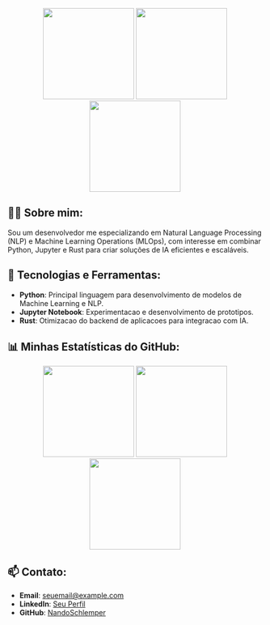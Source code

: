 <p align="center">
  <img height="180em" src="https://github-readme-stats.vercel.app/api?username=NandoSchlemper&show_icons=true&count_private=true&theme=darcula&hide_border=true&hide=issues,contribs&bg_color=00500700">
  <img height="180em" src="https://github-readme-stats.vercel.app/api/top-langs/?username=NandoSchlemper&layout=compact&hide_border=true&theme=darcula&bg_color=00000000&langs_count=3&hide=tex,css,php&include_langs=python,jupyter%20notebook,rust">
  <img height="180em" src="https://github-readme-streak-stats.herokuapp.com?user=NandoSchlemper&theme=darcula&hide_border=true&background=FFFFFF00">
</p>

## 👨‍💻 Sobre mim:
Sou um desenvolvedor me especializando em Natural Language Processing (NLP) e Machine Learning Operations (MLOps), com interesse em combinar Python, Jupyter e Rust para criar soluções de IA eficientes e escaláveis.

## 🚀 Tecnologias e Ferramentas:
- **Python**: Principal linguagem para desenvolvimento de modelos de Machine Learning e NLP.
- **Jupyter Notebook**: Experimentacao e desenvolvimento de prototipos.
- **Rust**: Otimizacao do backend de aplicacoes para integracao com IA.

## 📊 Minhas Estatísticas do GitHub:
<p align="center">
  <img height="180em" src="https://github-readme-stats.vercel.app/api?username=NandoSchlemper&show_icons=true&count_private=true&theme=darcula&hide_border=true&hide=issues,contribs&bg_color=00500700">
  <img height="180em" src="https://github-readme-stats.vercel.app/api/top-langs/?username=NandoSchlemper&layout=compact&hide_border=true&theme=darcula&bg_color=00000000&langs_count=3&hide=tex,css,php&include_langs=python,jupyter%20notebook,rust">
  <img height="180em" src="https://github-readme-streak-stats.herokuapp.com?user=NandoSchlemper&theme=darcula&hide_border=true&background=FFFFFF00">
</p>

## 📫 Contato:
- **Email**: [seuemail@example.com](mailto:seuemail@example.com)
- **LinkedIn**: [Seu Perfil](https://www.linkedin.com/in/seuperfil/)
- **GitHub**: [NandoSchlemper](https://github.com/NandoSchlemper)
